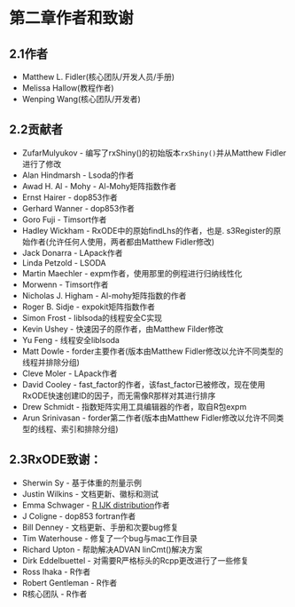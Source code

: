 # 第二章作者和致谢

## 2.1作者

- Matthew L. Fidler(核心团队/开发人员/手册)
- Melissa Hallow(教程作者)
- Wenping Wang(核心团队/开发者)

## 2.2贡献者

- ZufarMulyukov - 编写了rxShiny()的初始版本`rxShiny()`并从Matthew Fidler进行了修改
- Alan Hindmarsh - Lsoda的作者
- Awad H. Al - Mohy - Al-Mohy矩阵指数作者
- Ernst Hairer - dop853作者
- Gerhard Wanner  -  dop853作者
- Goro Fuji - Timsort作者
- Hadley Wickham - RxODE中的原始findLhs的作者，也是. s3Register的原始作者(允许任何人使用，两者都由Matthew Fidler修改)
- Jack Donarra - LApack作者
- Linda Petzold - LSODA
- Martin Maechler - expm作者，使用那里的例程进行归纳线性化
- Morwenn - Timsort作者
- Nicholas J. Higham - Al-mohy矩阵指数的作者
- Roger B. Sidje - expokit矩阵指数作者
- Simon Frost - liblsoda的线程安全C实现
- Kevin Ushey - 快速因子的原作者，由Matthew Filder修改
- Yu Feng - 线程安全liblsoda
- Matt Dowle - forder主要作者(版本由Matthew Fidler修改以允许不同类型的线程并排除分组)
- Cleve Moler - LApack作者
- David Cooley - fast_factor的作者，该fast_factor已被修改，现在使用RxODE快速创建ID的因子，而无需像R那样对其进行排序
- Drew Schmidt - 指数矩阵实用工具编辑器的作者，取自R包expm
- Arun Srinivasan - forder第二作者(版本由Matthew Fidler修改以允许不同类型的线程、索引和排除分组)

## 2.3RxODE致谢：

- Sherwin Sy - 基于体重的剂量示例
- Justin Wilkins - 文档更新、徽标和测试
- Emma Schwager - [R IJK distribution](https://github.com/biobakery/banocc/blob/master/R/rlkj.R)作者
- J Coligne - dop853 fortran作者
- Bill Denney - 文档更新、手册和次要bug修复
- Tim Waterhouse - 修复了一个bug与mac工作目录
- Richard Upton - 帮助解决ADVAN linCmt()解决方案
- Dirk Eddelbuettel - 对需要R严格标头的Rcpp更改进行了一些修复
- Ross Ihaka - R作者
- Robert Gentleman - R作者
- R核心团队 - R作者